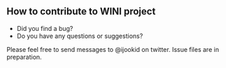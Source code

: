 ## How to contribute to WINI project

* Did you find a bug?
* Do you have any questions or suggestions?

Please feel free to send messages to @ijookid on twitter. Issue files are in preparation.
